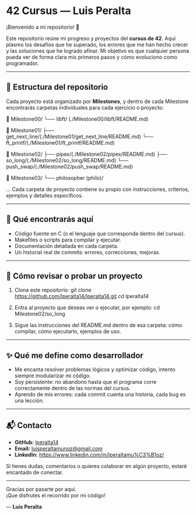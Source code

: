 # 42 Cursus — Luis Peralta

¡Bienvenido a mi repositorio! 👋

Este repositorio reúne mi progreso y proyectos del **cursus de 42**. Aquí plasmo los desafíos que he superado, los errores que me han hecho crecer y las soluciones que he logrado afinar. Mi objetivo es que cualquier persona pueda ver de forma clara mis primeros pasos y cómo evoluciono como programador.

---

## 🧱 Estructura del repositorio

Cada proyecto está organizado por **Milestones**, y dentro de cada Milestone encontrarás carpetas individuales para cada ejercicio o proyecto:

🧱 Milestone00/
└── libft/ (./Milestone00/libft/README.md)

🔧 Milestone01/
├── get_next_line/(./Milestone01/get_next_line/README.md)
└── ft_printf/(./Milestone01/ft_printf/README.md)

🧠 Milestone02/
├── pipex/(./Milestone02/pipex/README.md)
├── so_long/(./Milestone02/so_long/README.md)
└── push_swap/(./Milestone02/push_swap/README.md)

🚀 Milestone03/
└── philosopher (philo)/

...
Cada carpeta de proyecto contiene su propio  con instrucciones, criterios, ejemplos y detalles específicos.

---

## 🎯 Qué encontrarás aquí

- Código fuente en C (o el lenguaje que corresponda dentro del cursus).  
- Makefiles o scripts para compilar y ejecutar.  
- Documentación detallada en cada carpeta.  
- Un historial real de commits: errores, correcciones, mejoras.

---

## 🚀 Cómo revisar o probar un proyecto

1. Clona este repositorio:
   git clone https://github.com/lperalta14/lperalta14.git
   cd lperalta14

2. Entra al proyecto que deseas ver o ejecutar, por ejemplo:
   cd Milestone02/so_long

3. Sigue las instrucciones del README.md dentro de esa carpeta: cómo compilar, cómo ejecutarlo, ejemplos de uso.

---

## ✨ Qué me define como desarrollador

- Me encanta resolver problemas lógicos y optimizar código, intento siempre modularizar mi código.  
- Soy persistente: no abandono hasta que el programa corre correctamente dentro de las normas del cursus.  
- Aprendo de mis errores: cada commit cuenta una historia, cada bug es una lección.

---

## 📬 Contacto

- **GitHub:** [lperalta14](https://github.com/lperalta14)  
- **Email:** luisperaltamunoz@gmail.com  
- **LinkedIn:** https://www.linkedin.com/in/lperaltamu%C3%B1oz/

Si tienes dudas, comentarios o quieres colaborar en algún proyecto, estaré encantado de conectar.

---

Gracias por pasarte por aquí.  
¡Que disfrutes el recorrido por mi código!  

— **Luis Peralta**